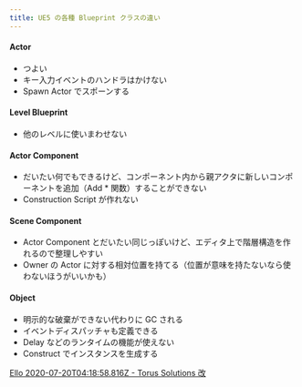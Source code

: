 ```yaml
---
title: UE5 の各種 Blueprint クラスの違い
---
```


#### Actor

- つよい
- キー入力イベントのハンドラはかけない
- Spawn Actor でスポーンする

#### Level Blueprint

- 他のレベルに使いまわせない

#### Actor Component

- だいたい何でもできるけど、コンポーネント内から親アクタに新しいコンポーネントを追加（Add * 関数）することができない
- Construction Script が作れない

#### Scene Component

- Actor Component とだいたい同じっぽいけど、エディタ上で階層構造を作れるので整理しやすい
- Owner の Actor に対する相対位置を持てる（位置が意味を持たないなら使わないほうがいいかも）

#### Object

- 明示的な破棄ができない代わりに GC される
- イベントディスパッチャも定義できる
- Delay などのランタイムの機能が使えない
- Construct でインスタンスを生成する


[Ello 2020-07-20T04:18:58.816Z - Torus Solutions 改](https://torus.github.io/2020/07/20/ello-21518769.html)

